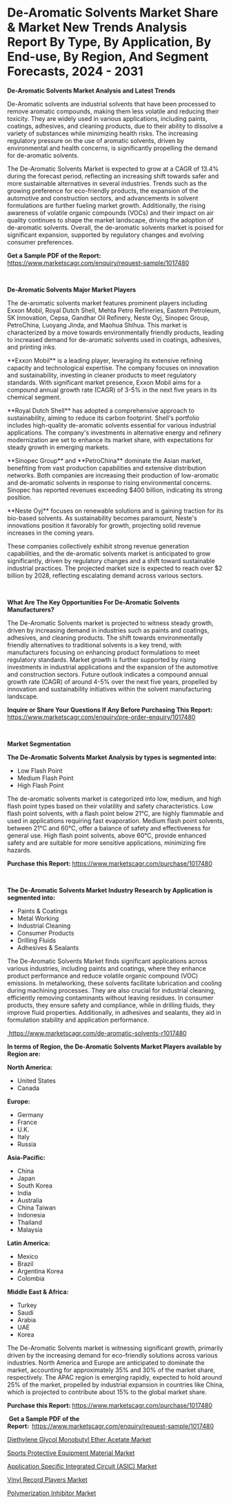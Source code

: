 <p><h1>De-Aromatic Solvents Market Share & Market New Trends Analysis Report By Type, By Application, By End-use, By Region, And Segment Forecasts, 2024 - 2031</h1></p><p><strong>De-Aromatic Solvents Market Analysis and Latest Trends</strong></p>
<p><p>De-Aromatic solvents are industrial solvents that have been processed to remove aromatic compounds, making them less volatile and reducing their toxicity. They are widely used in various applications, including paints, coatings, adhesives, and cleaning products, due to their ability to dissolve a variety of substances while minimizing health risks. The increasing regulatory pressure on the use of aromatic solvents, driven by environmental and health concerns, is significantly propelling the demand for de-aromatic solvents.</p><p>The De-Aromatic Solvents Market is expected to grow at a CAGR of 13.4% during the forecast period, reflecting an increasing shift towards safer and more sustainable alternatives in several industries. Trends such as the growing preference for eco-friendly products, the expansion of the automotive and construction sectors, and advancements in solvent formulations are further fueling market growth. Additionally, the rising awareness of volatile organic compounds (VOCs) and their impact on air quality continues to shape the market landscape, driving the adoption of de-aromatic solvents. Overall, the de-aromatic solvents market is poised for significant expansion, supported by regulatory changes and evolving consumer preferences.</p></p>
<p><strong>Get a Sample PDF of the Report:&nbsp;</strong> <a href="https://www.marketscagr.com/enquiry/request-sample/1017480?utm_campaign=1789&utm_medium=2&utm_source=Github&utm_content=ia&utm_term=04122024&utm_id=de-aromatic-solvents">https://www.marketscagr.com/enquiry/request-sample/1017480</a></p>
<p>&nbsp;</p>
<p><strong>De-Aromatic Solvents Major Market Players</strong></p>
<p><p>The de-aromatic solvents market features prominent players including Exxon Mobil, Royal Dutch Shell, Mehta Petro Refineries, Eastern Petroleum, SK Innovation, Cepsa, Gandhar Oil Refinery, Neste Oyj, Sinopec Group, PetroChina, Luoyang Jinda, and Maohua Shihua. This market is characterized by a move towards environmentally friendly products, leading to increased demand for de-aromatic solvents used in coatings, adhesives, and printing inks.</p><p>**Exxon Mobil** is a leading player, leveraging its extensive refining capacity and technological expertise. The company focuses on innovation and sustainability, investing in cleaner products to meet regulatory standards. With significant market presence, Exxon Mobil aims for a compound annual growth rate (CAGR) of 3-5% in the next five years in its chemical segment.</p><p>**Royal Dutch Shell** has adopted a comprehensive approach to sustainability, aiming to reduce its carbon footprint. Shell's portfolio includes high-quality de-aromatic solvents essential for various industrial applications. The company's investments in alternative energy and refinery modernization are set to enhance its market share, with expectations for steady growth in emerging markets.</p><p>**Sinopec Group** and **PetroChina** dominate the Asian market, benefiting from vast production capabilities and extensive distribution networks. Both companies are increasing their production of low-aromatic and de-aromatic solvents in response to rising environmental concerns. Sinopec has reported revenues exceeding $400 billion, indicating its strong position.</p><p>**Neste Oyj** focuses on renewable solutions and is gaining traction for its bio-based solvents. As sustainability becomes paramount, Neste's innovations position it favorably for growth, projecting solid revenue increases in the coming years.</p><p>These companies collectively exhibit strong revenue generation capabilities, and the de-aromatic solvents market is anticipated to grow significantly, driven by regulatory changes and a shift toward sustainable industrial practices. The projected market size is expected to reach over $2 billion by 2028, reflecting escalating demand across various sectors.</p></p>
<p>&nbsp;</p>
<p><strong>What Are The Key Opportunities For De-Aromatic Solvents Manufacturers?</strong></p>
<p><p>The De-Aromatic Solvents market is projected to witness steady growth, driven by increasing demand in industries such as paints and coatings, adhesives, and cleaning products. The shift towards environmentally friendly alternatives to traditional solvents is a key trend, with manufacturers focusing on enhancing product formulations to meet regulatory standards. Market growth is further supported by rising investments in industrial applications and the expansion of the automotive and construction sectors. Future outlook indicates a compound annual growth rate (CAGR) of around 4-5% over the next five years, propelled by innovation and sustainability initiatives within the solvent manufacturing landscape.</p></p>
<p><strong>Inquire or Share Your Questions If Any Before Purchasing This Report:</strong> <a href="https://www.marketscagr.com/enquiry/pre-order-enquiry/1017480?utm_campaign=1789&utm_medium=2&utm_source=Github&utm_content=ia&utm_term=04122024&utm_id=de-aromatic-solvents">https://www.marketscagr.com/enquiry/pre-order-enquiry/1017480</a></p>
<p>&nbsp;</p>
<p><strong>Market Segmentation</strong></p>
<p><strong>The De-Aromatic Solvents Market Analysis by types is segmented into:</strong></p>
<p><ul><li>Low Flash Point</li><li>Medium Flash Point</li><li>High Flash Point</li></ul></p>
<p><p>The de-aromatic solvents market is categorized into low, medium, and high flash point types based on their volatility and safety characteristics. Low flash point solvents, with a flash point below 21°C, are highly flammable and used in applications requiring fast evaporation. Medium flash point solvents, between 21°C and 60°C, offer a balance of safety and effectiveness for general use. High flash point solvents, above 60°C, provide enhanced safety and are suitable for more sensitive applications, minimizing fire hazards.</p></p>
<p><strong>Purchase this Report:&nbsp;</strong><a href="https://www.marketscagr.com/purchase/1017480?utm_campaign=1789&utm_medium=2&utm_source=Github&utm_content=ia&utm_term=04122024&utm_id=de-aromatic-solvents">https://www.marketscagr.com/purchase/1017480</a></p>
<p>&nbsp;</p>
<p><strong>The De-Aromatic Solvents Market Industry Research by Application is segmented into:</strong></p>
<p><ul><li>Paints & Coatings</li><li>Metal Working</li><li>Industrial Cleaning</li><li>Consumer Products</li><li>Drilling Fluids</li><li>Adhesives & Sealants</li></ul></p>
<p><p>The De-Aromatic Solvents Market finds significant applications across various industries, including paints and coatings, where they enhance product performance and reduce volatile organic compound (VOC) emissions. In metalworking, these solvents facilitate lubrication and cooling during machining processes. They are also crucial for industrial cleaning, efficiently removing contaminants without leaving residues. In consumer products, they ensure safety and compliance, while in drilling fluids, they improve fluid properties. Additionally, in adhesives and sealants, they aid in formulation stability and application performance.</p></p>
<p><a href="https://www.marketscagr.com/de-aromatic-solvents-r1017480?utm_campaign=1789&utm_medium=2&utm_source=Github&utm_content=ia&utm_term=04122024&utm_id=de-aromatic-solvents">&nbsp;https://www.marketscagr.com/de-aromatic-solvents-r1017480</a></p>
<p><strong>In terms of Region, the De-Aromatic Solvents Market Players available by Region are:</strong></p>
<p>
    <p> <strong> North America: </strong>
        <ul>
            <li>United States</li>
            <li>Canada</li>
        </ul>
        </p> 
    <p> <strong> Europe: </strong>
        <ul>
            <li>Germany</li>
            <li>France</li>
            <li>U.K.</li>
            <li>Italy</li>
            <li>Russia</li>
        </ul>
        </p> 
    <p> <strong> Asia-Pacific: </strong>
        <ul>
            <li>China</li>
            <li>Japan</li>
            <li>South Korea</li>
            <li>India</li>
            <li>Australia</li>
            <li>China Taiwan</li>
            <li>Indonesia</li>
            <li>Thailand</li>
            <li>Malaysia</li>
        </ul>
        </p> 
    <p> <strong> Latin America: </strong>
        <ul>
            <li>Mexico</li>
            <li>Brazil</li>
            <li>Argentina Korea</li>
            <li>Colombia</li>
        </ul>
        </p> 
    <p> <strong> Middle East & Africa: </strong>
        <ul>
            <li>Turkey</li>
            <li>Saudi</li>
            <li>Arabia</li>
            <li>UAE</li>
            <li>Korea</li>
        </ul>
    </p>
    </p>
<p><p>The De-Aromatic Solvents market is witnessing significant growth, primarily driven by the increasing demand for eco-friendly solutions across various industries. North America and Europe are anticipated to dominate the market, accounting for approximately 35% and 30% of the market share, respectively. The APAC region is emerging rapidly, expected to hold around 25% of the market, propelled by industrial expansion in countries like China, which is projected to contribute about 15% to the global market share.</p></p>
<p><strong>Purchase this Report: </strong><a href="https://www.marketscagr.com/purchase/1017480?utm_campaign=1789&utm_medium=2&utm_source=Github&utm_content=ia&utm_term=04122024&utm_id=de-aromatic-solvents">https://www.marketscagr.com/purchase/1017480</a></p>
<p>&nbsp;<strong>Get a Sample PDF of the Report:&nbsp;&nbsp;</strong><a href="https://www.marketscagr.com/enquiry/request-sample/1017480?utm_campaign=1789&utm_medium=2&utm_source=Github&utm_content=ia&utm_term=04122024&utm_id=de-aromatic-solvents">https://www.marketscagr.com/enquiry/request-sample/1017480</a></p>
<p><strong></strong></p>
<p><p><a href="https://www.linkedin.com/pulse/diethylene-glycol-monobutyl-ether-acetate-market-analysis-k5wue?utm_campaign=1789&utm_medium=2&utm_source=Github&utm_content=ia&utm_term=04122024&utm_id=de-aromatic-solvents">Diethylene Glycol Monobutyl Ether Acetate Market</a></p><p><a href="https://www.linkedin.com/pulse/expanding-global-sports-protective-equipment-material-market-a1nce?utm_campaign=1789&utm_medium=2&utm_source=Github&utm_content=ia&utm_term=04122024&utm_id=de-aromatic-solvents">Sports Protective Equipment Material Market</a></p><p><a href="https://github.com/XavierTyler76/Market-Research-Report-List-1/blob/main/application-specific-integrated-circuit-asic-market.md?utm_campaign=1789&utm_medium=2&utm_source=Github&utm_content=ia&utm_term=04122024&utm_id=de-aromatic-solvents">Application Specific Integrated Circuit (ASIC) Market</a></p><p><a href="https://issuu.com/reportprime-2/docs/vinyl-record-players-market-size-2030.pptx?utm_campaign=1789&utm_medium=2&utm_source=Github&utm_content=ia&utm_term=04122024&utm_id=de-aromatic-solvents">Vinyl Record Players Market</a></p><p><a href="https://issuu.com/reportprime-2/docs/polymerization-inhibitor-market-size-2030.pptx?utm_campaign=1789&utm_medium=2&utm_source=Github&utm_content=ia&utm_term=04122024&utm_id=de-aromatic-solvents">Polymerization Inhibitor Market</a></p></p>